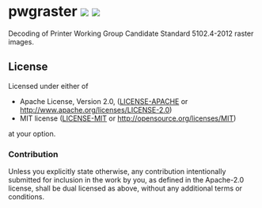 # pwgraster [![](http://meritbadge.herokuapp.com/pwgraster)](https://crates.io/crates/pwgraster) [![](https://docs.rs/pwgraster/badge.svg)](https://docs.rs/pwgraster)
Decoding of Printer Working Group Candidate Standard 5102.4-2012 raster images.

## License

Licensed under either of

 * Apache License, Version 2.0, ([LICENSE-APACHE](LICENSE-APACHE) or http://www.apache.org/licenses/LICENSE-2.0)
 * MIT license ([LICENSE-MIT](LICENSE-MIT) or http://opensource.org/licenses/MIT)

at your option.

### Contribution

Unless you explicitly state otherwise, any contribution intentionally submitted
for inclusion in the work by you, as defined in the Apache-2.0 license, shall
be dual licensed as above, without any additional terms or conditions.
